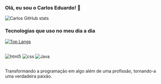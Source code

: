 ### Olá, eu sou o Carlos Eduardo! 👋

![Carlos GitHub stats](https://github-readme-stats.vercel.app/api?username=CarlosMRCT&show_icons=true&theme=dracula)

### Tecnologias que uso no meu dia a dia
[![Top Langs](https://github-readme-stats.vercel.app/api/top-langs/?username=CarlosMRCT)](https://github.com/CarlosMRCT/github-readme-stats)
<div style="display: inline_block"><br/>
  <img align="center" src="https://img.shields.io/badge/HTML5-E34F26?style=for-the-badge&logo=html5&logoColor=white" alt="html5"/>
  <img align="center" src="https://img.shields.io/badge/CSS3-1572B6?style=for-the-badge&logo=css3&logoColor=white" alt="css"/>
  <img align="center" src="https://img.shields.io/badge/java-%23ED8B00.svg?style=for-the-badge&logo=openjdk&logoColor=white" alt="Java"/>
  </br>

  
</div></br>

Transformando a programação em algo além de uma profissão, tornando-a uma verdadeira paixão.
